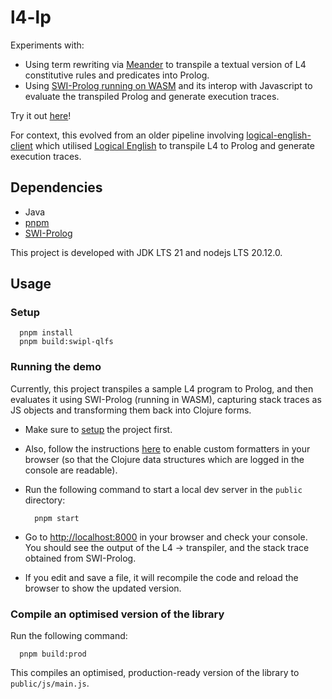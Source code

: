 # l4-lp

Experiments with:
- Using term rewriting via [Meander](https://github.com/noprompt/meander) to
  transpile a textual version of L4 constitutive rules and predicates into Prolog.
- Using [SWI-Prolog running on WASM](https://github.com/SWI-Prolog/npm-swipl-wasm) 
  and its interop with Javascript to evaluate the transpiled Prolog and
  generate execution traces.

Try it out [here](https://smucclaw.github.io/l4-lp/)!

For context, this evolved from an older pipeline involving
[logical-english-client](https://github.com/smucclaw/logical-english-client)
which utilised [Logical English](https://github.com/smucclaw/LogicalEnglish)
to transpile L4 to Prolog and generate execution traces.

## Dependencies

- Java
- [pnpm](https://pnpm.io/installation)
- [SWI-Prolog](https://www.swi-prolog.org/)

This project is developed with JDK LTS 21 and nodejs LTS 20.12.0.

## Usage
### Setup
```shell
  pnpm install
  pnpm build:swipl-qlfs
```

### Running the demo
Currently, this project transpiles a sample L4 program to Prolog, and then
evaluates it using SWI-Prolog (running in WASM), capturing stack traces
as JS objects and transforming them back into Clojure forms.

- Make sure to [setup](#setup) the project first.
- Also, follow the instructions [here](https://github.com/binaryage/cljs-devtools/blob/master/docs/installation.md)
  to enable custom formatters in your browser
  (so that the Clojure data structures which are logged in the console are readable).

- Run the following command to start a local dev server in the `public` directory:

  ```shell
    pnpm start
  ```

- Go to <http://localhost:8000> in your browser and check your console.
  You should see the output of the L4 &rarr; transpiler, and the stack trace
  obtained from SWI-Prolog. 


- If you edit and save a file, it will recompile the code and reload the
  browser to show the updated version.

### Compile an optimised version of the library

Run the following command:

```shell
  pnpm build:prod
```

This compiles an optimised, production-ready version of the library to
`public/js/main.js`.
